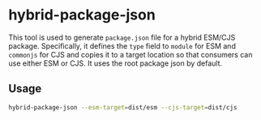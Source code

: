 # hybrid-package-json

This tool is used to generate `package.json` file for a hybrid ESM/CJS package. Specifically, it defines the `type` field to `module` for ESM and `commonjs` for CJS and copies it to a target location so that consumers can use either ESM or CJS. It uses the root package json by default.

## Usage

```sh
hybrid-package-json --esm-target=dist/esm --cjs-target=dist/cjs
```
